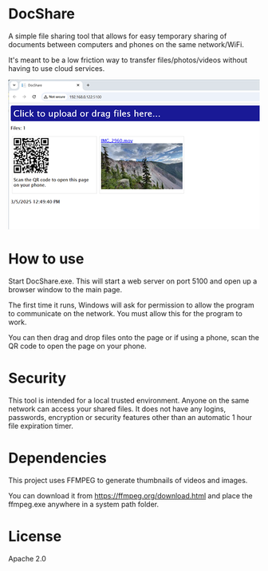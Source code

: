 # DocShare

A simple file sharing tool that allows for easy temporary sharing of documents between computers and phones on the same network/WiFi.

It's meant to be a low friction way to transfer files/photos/videos without having to use cloud services.

![Screenshot](screenshot.png)


# How to use

Start DocShare.exe. This will start a web server on port 5100 and open up a browser window to the main page.

The first time it runs, Windows will ask for permission to allow the program to communicate on the network. You must allow this for the program to work.

You can then drag and drop files onto the page or if using a phone, scan the QR code to open the page on your phone.


# Security

This tool is intended for a local trusted environment. Anyone on the same network can access your shared files.
It does not have any logins, passwords, encryption or security features other than an automatic 1 hour file expiration timer.


# Dependencies

This project uses FFMPEG to generate thumbnails of videos and images. 

You can download it from https://ffmpeg.org/download.html and place the ffmpeg.exe anywhere in a system path folder.


# License

Apache 2.0
